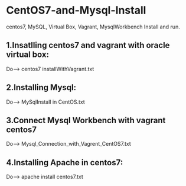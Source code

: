 # CentOS7-and-Mysql-Install
centos7, MySQL, Virtual Box, Vagrant, MysqlWorkbench Install and run.

1.Insatlling centos7 and vagrant with oracle virtual box:
--------------------------------------------------------------
Do--> centos7 installWithVagrant.txt

2.Installing Mysql:
---------------------
Do--> MySqlInstall in CentOS.txt

3.Connect Mysql Workbench with vagrant centos7
-----------------------------------------------
Do--> Mysql_Connection_with_Vagrent_CentOS7.txt

4.Installing Apache in centos7:
----------------------------------
Do--> apache install centos7.txt
